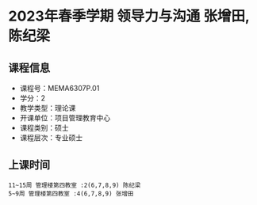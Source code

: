 # 2023年春季学期 领导力与沟通 张增田, 陈纪梁






## 课程信息

- 课程号：MEMA6307P.01
- 学分：2
- 教学类型：理论课
- 开课单位：项目管理教育中心
- 课程类别：硕士
- 课程层次：专业硕士

## 上课时间

```
11~15周 管理楼第四教室 :2(6,7,8,9) 陈纪梁
5~9周 管理楼第四教室 :4(6,7,8,9) 张增田
```

